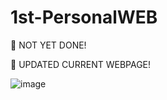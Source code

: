 # 1st-PersonalWEB

:red_circle: NOT YET DONE!

:pushpin: UPDATED CURRENT WEBPAGE!

![image](https://user-images.githubusercontent.com/126236519/225801548-447ad3cf-a130-4712-977c-514d56d5d5a5.png)
